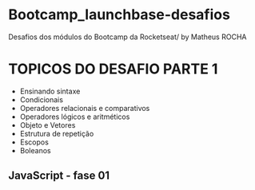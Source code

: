 # Bootcamp_launchbase-desafios
Desafios dos módulos do Bootcamp da Rocketseat/ by Matheus ROCHA



 # TOPICOS DO DESAFIO PARTE 1 
 
 - Ensinando sintaxe 
 - Condicionais 
 - Operadores relacionais e comparativos
 - Operadores lógicos e aritméticos
 - Objeto e Vetores 
 - Estrutura de repetição
 - Escopos
 - Boleanos
 
 
 ## JavaScript - fase 01 
 
